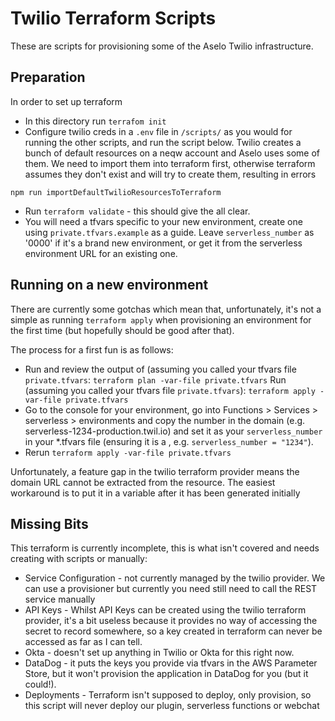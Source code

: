 # Twilio Terraform Scripts

These are scripts for provisioning some of the Aselo Twilio infrastructure.

## Preparation

In order to set up terraform 

* In this directory run `terrafom init`
* Configure twilio creds in a `.env` file in `/scripts/` as you would for running the other scripts, and run the script below. Twilio creates a bunch of default resources on a neqw account and Aselo uses some of them. We need to import them into terraform first, otherwise terraform assumes they don't exist and will try to create them, resulting in errors
```
npm run importDefaultTwilioResourcesToTerraform
```
* Run `terraform validate` - this should give the all clear.
* You will need a tfvars specific to your new environment, create one using `private.tfvars.example` as a guide. Leave `serverless_number` as '0000' if it's a brand new environment, or get it from the serverless environment URL for an existing one.

## Running on a new environment

There are currently some gotchas which mean that, unfortunately, it's not a simple as running `terraform apply` when provisioning an environment for the first time (but hopefully should be good after that).

The process for a first fun is as follows:

* Run and review the output of (assuming you called your tfvars file `private.tfvars`:
```terraform plan -var-file private.tfvars```
 Run (assuming you called your tfvars file `private.tfvars`):
```terraform apply -var-file private.tfvars```
* Go to the console for your environment, go into Functions > Services > serverless > environments and copy the number in the domain (e.g. serverless-1234-production.twil.io) and set it as your `serverless_number` in your *.tfvars file (ensuring it is a , e.g. `serverless_number = "1234"`).
* Rerun
```terraform apply -var-file private.tfvars```

Unfortunately, a feature gap in the twilio terraform provider means the domain URL cannot be extracted from the resource. The easiest workaround is to put it in a variable after it has been generated initially

## Missing Bits

This terraform is currently incomplete, this is what isn't covered and needs creating with scripts or manually:

* Service Configuration - not currently managed by the twilio provider. We can use a provisioner but currently you need still need to call the REST service manually
* API Keys - Whilst API Keys can be created using the twilio terraform provider, it's a bit useless because it provides no way of accessing the secret to record somewhere, so a key created in terraform can never be accessed as far as I can tell.
* Okta - doesn't set up anything in Twilio or Okta for this right now.
* DataDog - it puts the keys you provide via tfvars in the AWS Parameter Store, but it won't provision the application in DataDog for you (but it could!).
* Deployments - Terraform isn't supposed to deploy, only provision, so this script will never deploy our plugin, serverless functions or webchat
